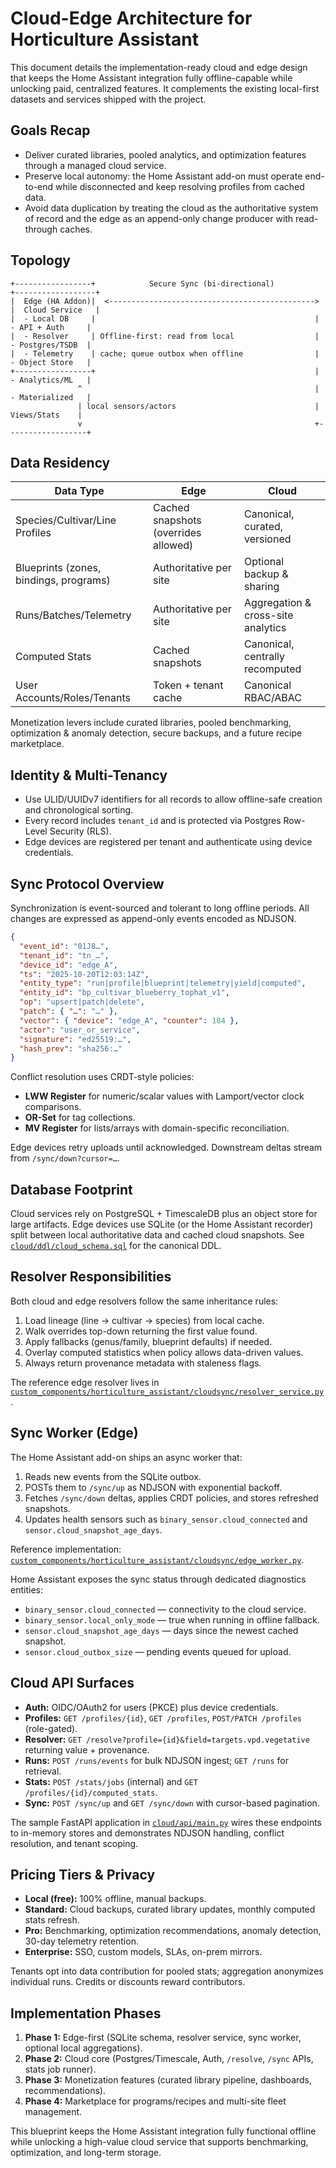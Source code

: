 # Cloud-Edge Architecture for Horticulture Assistant

This document details the implementation-ready cloud and edge design that keeps the Home Assistant integration fully offline-capable while unlocking paid, centralized features. It complements the existing local-first datasets and services shipped with the project.

## Goals Recap

- Deliver curated libraries, pooled analytics, and optimization features through a managed cloud service.
- Preserve local autonomy: the Home Assistant add-on must operate end-to-end while disconnected and keep resolving profiles from cached data.
- Avoid data duplication by treating the cloud as the authoritative system of record and the edge as an append-only change producer with read-through caches.

## Topology

```
+-----------------+            Secure Sync (bi-directional)           +------------------+
|  Edge (HA Addon)|  <----------------------------------------------> |  Cloud Service   |
|  - Local DB     |                                                 |  - API + Auth     |
|  - Resolver     | Offline-first: read from local                  |  - Postgres/TSDB  |
|  - Telemetry    | cache; queue outbox when offline                |  - Object Store   |
+-----------------+                                                 |  - Analytics/ML   |
               ^                                                    |  - Materialized   |
               | local sensors/actors                               |    Views/Stats    |
               v                                                    +------------------+
```

## Data Residency

| Data Type | Edge | Cloud |
|-----------|------|-------|
| Species/Cultivar/Line Profiles | Cached snapshots (overrides allowed) | Canonical, curated, versioned |
| Blueprints (zones, bindings, programs) | Authoritative per site | Optional backup & sharing |
| Runs/Batches/Telemetry | Authoritative per site | Aggregation & cross-site analytics |
| Computed Stats | Cached snapshots | Canonical, centrally recomputed |
| User Accounts/Roles/Tenants | Token + tenant cache | Canonical RBAC/ABAC |

Monetization levers include curated libraries, pooled benchmarking, optimization & anomaly detection, secure backups, and a future recipe marketplace.

## Identity & Multi-Tenancy

- Use ULID/UUIDv7 identifiers for all records to allow offline-safe creation and chronological sorting.
- Every record includes `tenant_id` and is protected via Postgres Row-Level Security (RLS).
- Edge devices are registered per tenant and authenticate using device credentials.

## Sync Protocol Overview

Synchronization is event-sourced and tolerant to long offline periods. All changes are expressed as append-only events encoded as NDJSON.

```json
{
  "event_id": "01J8…",
  "tenant_id": "tn_…",
  "device_id": "edge_A",
  "ts": "2025-10-20T12:03:14Z",
  "entity_type": "run|profile|blueprint|telemetry|yield|computed",
  "entity_id": "bp_cultivar_blueberry_tophat_v1",
  "op": "upsert|patch|delete",
  "patch": { "…": "…" },
  "vector": { "device": "edge_A", "counter": 184 },
  "actor": "user_or_service",
  "signature": "ed25519:…",
  "hash_prev": "sha256:…"
}
```

Conflict resolution uses CRDT-style policies:

- **LWW Register** for numeric/scalar values with Lamport/vector clock comparisons.
- **OR-Set** for tag collections.
- **MV Register** for lists/arrays with domain-specific reconciliation.

Edge devices retry uploads until acknowledged. Downstream deltas stream from `/sync/down?cursor=…`.

## Database Footprint

Cloud services rely on PostgreSQL + TimescaleDB plus an object store for large artifacts. Edge devices use SQLite (or the Home Assistant recorder) split between local authoritative data and cached cloud snapshots. See [`cloud/ddl/cloud_schema.sql`](../cloud/ddl/cloud_schema.sql) for the canonical DDL.

## Resolver Responsibilities

Both cloud and edge resolvers follow the same inheritance rules:

1. Load lineage (line → cultivar → species) from local cache.
2. Walk overrides top-down returning the first value found.
3. Apply fallbacks (genus/family, blueprint defaults) if needed.
4. Overlay computed statistics when policy allows data-driven values.
5. Always return provenance metadata with staleness flags.

The reference edge resolver lives in [`custom_components/horticulture_assistant/cloudsync/resolver_service.py`](../custom_components/horticulture_assistant/cloudsync/resolver_service.py).

## Sync Worker (Edge)

The Home Assistant add-on ships an async worker that:

1. Reads new events from the SQLite outbox.
2. POSTs them to `/sync/up` as NDJSON with exponential backoff.
3. Fetches `/sync/down` deltas, applies CRDT policies, and stores refreshed snapshots.
4. Updates health sensors such as `binary_sensor.cloud_connected` and `sensor.cloud_snapshot_age_days`.

Reference implementation: [`custom_components/horticulture_assistant/cloudsync/edge_worker.py`](../custom_components/horticulture_assistant/cloudsync/edge_worker.py).

Home Assistant exposes the sync status through dedicated diagnostics entities:

- `binary_sensor.cloud_connected` — connectivity to the cloud service.
- `binary_sensor.local_only_mode` — true when running in offline fallback.
- `sensor.cloud_snapshot_age_days` — days since the newest cached snapshot.
- `sensor.cloud_outbox_size` — pending events queued for upload.

## Cloud API Surfaces

- **Auth:** OIDC/OAuth2 for users (PKCE) plus device credentials.
- **Profiles:** `GET /profiles/{id}`, `GET /profiles`, `POST/PATCH /profiles` (role-gated).
- **Resolver:** `GET /resolve?profile={id}&field=targets.vpd.vegetative` returning value + provenance.
- **Runs:** `POST /runs/events` for bulk NDJSON ingest; `GET /runs` for retrieval.
- **Stats:** `POST /stats/jobs` (internal) and `GET /profiles/{id}/computed_stats`.
- **Sync:** `POST /sync/up` and `GET /sync/down` with cursor-based pagination.

The sample FastAPI application in [`cloud/api/main.py`](../cloud/api/main.py) wires these endpoints to in-memory stores and demonstrates NDJSON handling, conflict resolution, and tenant scoping.

## Pricing Tiers & Privacy

- **Local (free):** 100% offline, manual backups.
- **Standard:** Cloud backups, curated library updates, monthly computed stats refresh.
- **Pro:** Benchmarking, optimization recommendations, anomaly detection, 30-day telemetry retention.
- **Enterprise:** SSO, custom models, SLAs, on-prem mirrors.

Tenants opt into data contribution for pooled stats; aggregation anonymizes individual runs. Credits or discounts reward contributors.

## Implementation Phases

1. **Phase 1:** Edge-first (SQLite schema, resolver service, sync worker, optional local aggregations).
2. **Phase 2:** Cloud core (Postgres/Timescale, Auth, `/resolve`, `/sync` APIs, stats job runner).
3. **Phase 3:** Monetization features (curated library pipeline, dashboards, recommendations).
4. **Phase 4:** Marketplace for programs/recipes and multi-site fleet management.

This blueprint keeps the Home Assistant integration fully functional offline while unlocking a high-value cloud service that supports benchmarking, optimization, and long-term storage.
